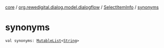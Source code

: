 [core](../../index.md) / [org.rewedigital.dialog.model.dialogflow](../index.md) / [SelectItemInfo](index.md) / [synonyms](./synonyms.md)

# synonyms

`val synonyms: `[`MutableList`](https://kotlinlang.org/api/latest/jvm/stdlib/kotlin.collections/-mutable-list/index.html)`<`[`String`](https://kotlinlang.org/api/latest/jvm/stdlib/kotlin/-string/index.html)`>`